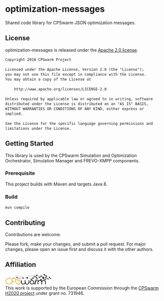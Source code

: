 # optimization-messages
Shared code library for CPSwarm JSON optimization messages.

## License
optimization-messages is released under the [Apache 2.0 license](LICENSE).

```
Copyright 2018 CPSwarm Project

Licensed under the Apache License, Version 2.0 (the "License");
you may not use this file except in compliance with the License.
You may obtain a copy of the License at

    http://www.apache.org/licenses/LICENSE-2.0

Unless required by applicable law or agreed to in writing, software
distributed under the License is distributed on an "AS IS" BASIS,
WITHOUT WARRANTIES OR CONDITIONS OF ANY KIND, either express or implied.

See the License for the specific language governing permissions and
limitations under the License.
```

## Getting Started
This library is used by the CPSwarm Simulation and Optimization Orchestrator, Simulation Manager and FREVO-XMPP components.

### Prerequisite
This project builds with Maven and targets Java 8.

### Build

```
mvn compile
```

## Contributing
Contributions are welcome. 

Please fork, make your changes, and submit a pull request. For major changes, please open an issue first and discuss it with the other authors.

## Affiliation
![CPSwarm](cpswarm.png)  
This work is supported by the European Commission through the [CPSwarm H2020 project](https://cpswarm.eu) under grant no. 731946.